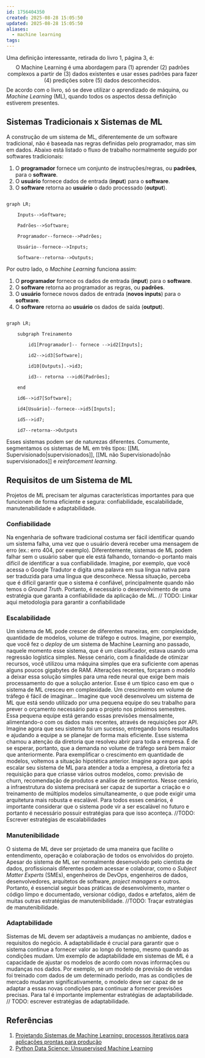 ```yaml
---
id: 1756404350
created: 2025-08-28 15:05:50
updated: 2025-08-28 15:05:50
aliases:
  - machine learning
tags:
---
```

Uma definição interessante, retirada do livro 1, página 3, é:
$$
\text{O Machine Learning é uma abordagem para (1) aprender (2) padrões complexos a partir de (3) dados existentes e usar esses padrões para fazer (4) predições sobre (5) dados desconhecidos.}
$$
De acordo com o livro, só se deve utilizar o aprendizado de máquina, ou *Machine Learning* (ML), quando todos os aspectos dessa definição estiverem presentes.
## Sistemas Tradicionais x Sistemas de ML
A construção de um sistema de ML, diferentemente de um software tradicional, não é baseada nas regras definidas pelo programador, mas sim em dados. Abaixo está listado o fluxo de trabalho normalmente seguido por softwares tradicionais:
1. O **programador** fornece um conjunto de instruções/regras, ou **padrões**, para o **software**.
2. O **usuário** fornece dados de entrada (**input**) para o **software**.
3. O **software** retorna ao **usuário** o dado processado (**output**).
```mermaid

graph LR;

    Inputs-->Software;

    Padrões-->Software;

    Programador--fornece-->Padrões;

    Usuário--fornece-->Inputs;

    Software--retorna-->Outputs;

```
Por outro lado, o *Machine Learning* funciona assim:
  1. O **programador** fornece os dados de entrada (**input**) para o **software**.
2. O **software** retorna ao programador as regras, ou **padrões**.
3. O **usuário** fornece novos dados de entrada (**novos inputs**) para o **software**.
4. O **software** retorna ao **usuário** os dados de saída (**output**).
```mermaid

graph LR;

    subgraph Treinamento

        id1[Programador]-- fornece -->id2[Inputs];

        id2-->id3[Software];

        id10[Outputs].->id3;

        id3-- retorna -->id6[Padrões];

    end

    id6-->id7[Software];

    id4[Usuário]--fornece-->id5[Inputs];

    id5-->id7;

    id7--retorna-->Outputs

```
Esses sistemas podem ser de naturezas diferentes. Comumente, segmentamos os sistemas de ML em três tipos: [[ML Supervisionado|supervisionados]], [[ML não Supervisionado|não supervisionados]] e *reinforcement learning*.
## Requisitos de um Sistema de ML
Projetos de ML precisam ter algumas características importantes para que funcionem de forma eficiente e segura: confiabilidade, escalabilidade, manutenabilidade e adaptabilidade.
### Confiabilidade
Na engenharia de software tradicional costuma ser fácil identificar quando um sistema falha, uma vez que o usuário deverá receber uma mensagem de erro (ex.: erro 404, por exemplo). Diferentemente, sistemas de ML podem falhar sem o usuário saber que ele está falhando, tornando-o portanto mais difícil de identificar a sua confiabilidade.
Imagine, por exemplo, que você acessa o Google Tradutor e digita uma palavra em sua língua nativa para ser traduzida para uma língua que desconhece. Nessa situação, perceba que é difícil garantir que o sistema é confiável, principalmente quando não temos o *Ground Truth*.
Portanto, é necessário o desenvolvimento de uma estratégia que garanta a confiabilidade da aplicação de ML. 
// TODO: Linkar aqui metodologia para garantir a confiabilidade
### Escalabilidade
Um sistema de ML pode crescer de diferentes maneiras, em: complexidade, quantidade de modelos, volume de tráfego e outros.
Imagine, por exemplo, que você fez o *deploy* de um sistema de Machine Learning ano passado, naquele momento esse sistema, que é um classificador, estava usando uma regressão logística simples. Nesse cenário, com a finalidade de otimizar recursos, você utilizou uma máquina simples que era suficiente com apenas alguns poucos gigabytes de RAM. Alterações recentes, forçaram o modelo a deixar essa solução simples para uma rede neural que exige bem mais processamento do que a solução anterior. Esse é um típico caso em que o sistema de ML cresceu em complexidade.
Um crescimento em volume de tráfego é fácil de imaginar... Imagine que você desenvolveu um sistema de ML que está sendo utilizado por uma pequena equipe do seu trabalho para prever o orçamento necessário para o projeto nos próximos semestres. Essa pequena equipe está gerando essas previsões mensalmente, alimentando-o com os dados mais recentes, através de requisições por API. Imagine agora que seu sistema foi um sucesso, entregando bons resultados e ajudando a equipe a se planejar de forma mais eficiente. Esse sistema chamou a atenção da diretoria que resolveu abrir para toda a empresa. É de se esperar, portanto, que a demanda no volume de tráfego será bem maior que anteriormente.
Para exemplificar o crescimento em quantidade de modelos, voltemos a situação hipotética anterior. Imagine agora que após escalar seu sistema de ML para atender a toda a empresa, a diretoria fez a requisição para que criasse vários outros modelos, como: previsão de churn, recomendação de produtos e análise de sentimentos. Nesse cenário, a infraestrutura do sistema precisará ser capaz de suportar a criação e o treinamento de múltiplos modelos simultaneamente, o que pode exigir uma arquitetura mais robusta e escalável.
Para todos esses cenários, é importante considerar que o sistema pode vir a ser escalável no futuro e portanto é necessário possuir estratégias para que isso aconteça.
//TODO: Escrever estratégias de escalabilidades
### Manutenibilidade
O sistema de ML deve ser projetado de uma maneira que facilite o entendimento, operação e colaboração de todos os envolvidos do projeto. Apesar do sistema de ML ser normalmente desenvolvido pelo cientista de dados, profissionais diferentes podem acessar e colaborar, como o *Subject Matter Experts* (SMEs), engenheiros de DevOps, engenheiros de dados, desenvolvedores, arquitetos de software, *project managers* e outros. Portanto, é essencial seguir boas práticas de desenvolvimento, manter o código limpo e documentado, versionar código, dados e artefatos, além de muitas outras estratégias de manutenibilidade.
//TODO: Traçar estratégias de manutenibilidade.
### Adaptabilidade
Sistemas de ML devem ser adaptáveis a mudanças no ambiente, dados e requisitos do negócio. A adaptabilidade é crucial para garantir que o sistema continue a fornecer valor ao longo do tempo, mesmo quando as condições mudam.
Um exemplo de adaptabilidade em sistemas de ML é a capacidade de ajustar os modelos de acordo com novas informações ou mudanças nos dados. Por exemplo, se um modelo de previsão de vendas foi treinado com dados de um determinado período, mas as condições de mercado mudaram significativamente, o modelo deve ser capaz de se adaptar a essas novas condições para continuar a fornecer previsões precisas.
Para tal é importante implementar estratégias de adaptabilidade.
// TODO: escrever estratégias de adaptabilidade.
## Referências
1. [Projetando Sistemas de Machine Learning: processos iterativos para aplicações prontas para produção](https://www.amazon.com.br/Projetando-Sistemas-Machine-Learning-Interativo/dp/8550819670/ref=sr_1_1?__mk_pt_BR=%C3%85M%C3%85%C5%BD%C3%95%C3%91&crid=1AIQORVVYH35T&dib=eyJ2IjoiMSJ9.1fFwyO9dsVdtFWaK9KCgLTADtIptUC5Zcjl-R2I5v1TTnl7fcap_sju1Cjz4BOKBfKvKfV5unN-4CRjZy5PJrDm9JSfu6l8nX3Ws9itlpXw.erehvzDQ6xVeakGSqjSA1TgViauZyT7vi9QCSvcfAH4&dib_tag=se&keywords=projetando+sistemas+de+machine+learning&qid=1756137669&sprefix=projetando+sistemas%2Caps%2C259&sr=8-1&ufe=app_do%3Aamzn1.fos.6d798eae-cadf-45de-946a-f477d47705b9)
2. [Python Data Science: Unsupervised Machine Learning](https://ibm-learning.udemy.com/course/data-science-in-python-unsupervised-learning/learn/lecture/43380936#questions/22450621)